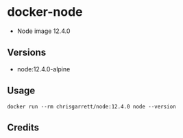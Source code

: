 # docker-node

* Node image 12.4.0

## Versions
- node:12.4.0-alpine

## Usage

```docker run --rm chrisgarrett/node:12.4.0 node --version```

## Credits

